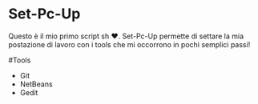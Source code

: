 # Set-Pc-Up
Questo è il mio primo script sh :heart:.
Set-Pc-Up permette di settare la mia postazione di lavoro con i tools che mi occorrono in pochi semplici passi!

#Tools
* Git
* NetBeans
* Gedit
